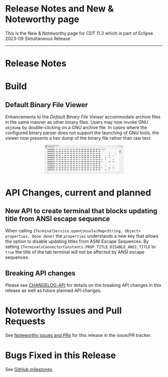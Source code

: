 # Release Notes and New & Noteworthy page

This is the New & Noteworthy page for CDT 11.3 which is part of Eclipse 2023-09 Simultaneous Release

---

# Release Notes

# Build

## Default Binary File Viewer

Enhancements to the _Default Binary File Viewer_ accommodate archive files in the same manner as other binary files.
Users may now invoke GNU `objdump` by double-clicking on a GNU archive file.
In cases where the configured binary parser does not support the launching of GNU tools, the viewer now presents a hex dump of the binary file rather than raw text:

<p align="center"><img src="images/CDT-11.3-hex-dump.png" width="50%"></p>

# API Changes, current and planned

## New API to create terminal that blocks updating title from ANSI escape sequence

When calling `ITerminalService.openConsole(Map<String, Object> properties, Done done)` the `properties` understands a new key that allows the option to disable updating titles from ASNI Escape Sequences.
By setting `ITerminalsConnectorConstants.PROP_TITLE_DISABLE_ANSI_TITLE` to `true` the title of the tab terminal will not be affected by ANSI escape sequences.

## Breaking API changes

Please see [CHANGELOG-API](CHANGELOG-API.md) for details on the breaking API changes in this release as well as future planned API changes.

# Noteworthy Issues and Pull Requests

See [Noteworthy issues and PRs](https://github.com/eclipse-cdt/cdt/issues?q=is%3Aclosed+label%3Anoteworthy+milestone%3A11.3.0) for this release in the issue/PR tracker.

# Bugs Fixed in this Release

See [GitHub milestones](https://github.com/eclipse-cdt/cdt/milestone/7?closed=1)

